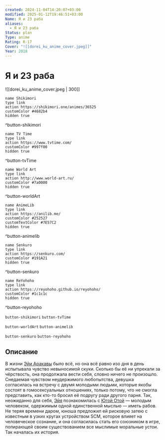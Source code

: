 ```yaml
---
created: 2024-11-04T14:20:07+03:00
modified: 2025-01-12T19:46:51+03:00
Name: Я и 23 раба
aliases:
  - Я и 23 раба
Status: plan
Type: anime
Rating: R-17
Cover: "![[dorei_ku_anime_cover.jpeg]]"
Year: 2018
---
```


# Я и 23 раба

![[dorei_ku_anime_cover.jpeg | 300]]

```button
name Shikimori
type link
action https://shikimori.one/animes/36525
customColor #4682b4
hidden true
```
^button-shikimori

```button
name TV Time
type link
action https://www.tvtime.com/
customColor #997f00
hidden true
```
^button-tvTime

```button
name World Art
type link
action http://www.world-art.ru/
customColor #7a0000
hidden true
```
^button-worldArt

```button
name AnimeLib
type link
action https://anilib.me/
customColor #252527
customTextColor #7E57C2
hidden true
```
^button-animelib

```button
name Senkuro
type link
action https://senkuro.com/
customColor #191A21
hidden true
```
^button-senkuro

```button
name ReYohoho
type link
action https://reyohoho.github.io/reyohoho/
customColor #1c1c1c
hidden true
```
^button-reyohoho

`button-shikimori` `button-tvTime`

`button-worldArt` `button-animelib`

`button-senkuro` `button-reyohoho`

## Описание

В жизни [Эйи Аракавы](https://shikimori.one/characters/153254-eiya-arakawa) было всё, но она всё равно изо дня в день испытывала чувство невыносимой скуки. Сколько бы её ни упрекали за чёрствость, она продолжала вести себя, словно ничего не произошло. Снедаемая чувством неудержимого любопытства, девушка согласилась на встречу с двумя молодыми людьми, которые якобы состоят в гомосексуальных отношениях, только потому, что не смогла представить, как кто-то бросил её подругу ради другого парня. Так, неожиданно для себя, [Эйя](https://shikimori.one/characters/153254-eiya-arakawa) познакомилась с [Югой Отой](https://shikimori.one/characters/153255-yuuga-oota) — молодым человеком, одержимым одной единственной мыслью — иметь рабов. Не теряя времени даром, юноша предложил ей рисковую затею с известным в узких кругах устройством SCM, которое влияет на человеческое сознание, и она согласилась стать его союзником в игре, попирающей своим существованием все мыслимые моральные устои. Так началась их история.
